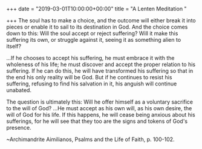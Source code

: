+++
date = "2019-03-01T10:00:00+00:00"
title = "A Lenten Meditation "

+++
The soul has to make a choice, and the outcome will either break it into pieces or enable it to sail to its destination in God. And the choice comes down to this: Will the soul accept or reject suffering? Will it make this suffering its own, or struggle against it, seeing it as something alien to itself? 

...If he chooses to accept his suffering, he must embrace it with the wholeness of his life; he must discover and accept the proper relation to his suffering. If he can do this, he will have transformed his suffering so that in the end his only reality will be God. But if he continues to resist his suffering, refusing to find his salvation in it, his anguish will continue unabated. 

The question is ultimately this: Will he offer himself as a voluntary sacrifice to the will of God? ...He must accept as his own will, as his own desire, the will of God for his life. If this happens, he will cease being anxious about his sufferings, for he will see that they too are the signs and tokens of God's presence.

~Archimandrite Aimilianos, Psalms and the Life of Faith, p. 100-102.